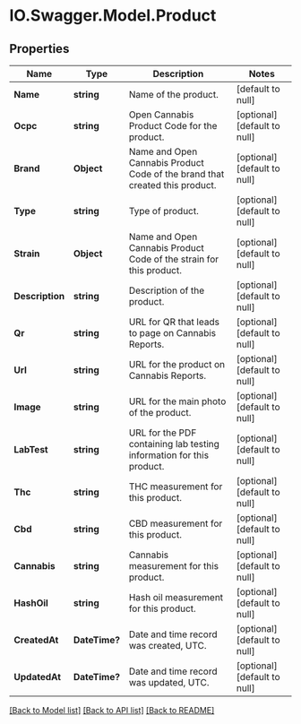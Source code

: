 # IO.Swagger.Model.Product
## Properties

Name | Type | Description | Notes
------------ | ------------- | ------------- | -------------
**Name** | **string** | Name of the product. | [default to null]
**Ocpc** | **string** | Open Cannabis Product Code for the product. | [optional] [default to null]
**Brand** | **Object** | Name and Open Cannabis Product Code of the brand that created this product. | [optional] [default to null]
**Type** | **string** | Type of product. | [optional] [default to null]
**Strain** | **Object** | Name and Open Cannabis Product Code of the strain for this product. | [optional] [default to null]
**Description** | **string** | Description of the product. | [optional] [default to null]
**Qr** | **string** | URL for QR that leads to page on Cannabis Reports. | [optional] [default to null]
**Url** | **string** | URL for the product on Cannabis Reports. | [optional] [default to null]
**Image** | **string** | URL for the main photo of the product. | [optional] [default to null]
**LabTest** | **string** | URL for the PDF containing lab testing information for this product. | [optional] [default to null]
**Thc** | **string** | THC measurement for this product. | [optional] [default to null]
**Cbd** | **string** | CBD measurement for this product. | [optional] [default to null]
**Cannabis** | **string** | Cannabis measurement for this product. | [optional] [default to null]
**HashOil** | **string** | Hash oil measurement for this product. | [optional] [default to null]
**CreatedAt** | **DateTime?** | Date and time record was created, UTC. | [optional] [default to null]
**UpdatedAt** | **DateTime?** | Date and time record was updated, UTC. | [optional] [default to null]

[[Back to Model list]](../README.md#documentation-for-models) [[Back to API list]](../README.md#documentation-for-api-endpoints) [[Back to README]](../README.md)

